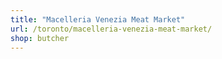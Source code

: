 ```yaml
---
title: "Macelleria Venezia Meat Market"
url: /toronto/macelleria-venezia-meat-market/
shop: butcher
---
```

